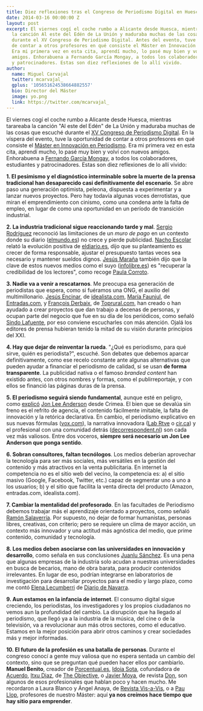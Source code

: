 ```yaml
---
title: Diez reflexiones tras el Congreso de Periodismo Digital en Huesca
date: 2014-03-16 00:00:00 Z
layout: post
excerpt: El viernes cogí el coche rumbo a Alicante desde Huesca, mientras tarareaba
  la canción Al este del Edén de La Unión y maduraba muchas de las cosas que escuché
  durante el XV Congreso de Periodismo Digital. Antes del evento, tuve la oportunidad
  de contar a otros profesores en qué consiste el Máster en Innovación en Periodismo.
  Era mi primera vez en esta cita, aprendí mucho, lo pasé muy bien y volví con nuevos
  amigos. Enhorabuena a Fernando García Mongay, a todos los colaboradores, estudiantes
  y patrocinadores. Estas son diez reflexiones de lo allí vivido.
author:
  name: Miguel Carvajal
  twitter: mcarvajal_
  gplus: '105651624538664882557'
  bio: Director del Máster
  image: yo.png
  link: https://twitter.com/mcarvajal_
---
```


El viernes cogí el coche rumbo a Alicante desde Huesca, mientras tarareaba la canción "Al este del Edén" de La Unión y maduraba muchas de las cosas que escuché durante el [XV Congreso de Periodismo Digital](http://www.congresoperiodismo.com/). En la víspera del evento, tuve la oportunidad de contar a otros profesores en qué consiste el [Máster en Innovación en Periodismo](http://mip.umh.es). Era mi primera vez en esta cita, aprendí mucho, lo pasé muy bien y volví con nuevos amigos. Enhorabuena a [Fernando García Mongay](https://twitter.com/mongay55), a todos los colaboradores, estudiantes y patrocinadores. Estas son diez reflexiones de lo allí vivido:

**1. El pesimismo y el diagnóstico interminable sobre la muerte de la prensa tradicional han desaparecido casi definitivamente del escenario**. Se abre paso una generación optimista, peleona, dispuesta a experimentar y a lanzar nuevos proyectos. Pero hay todavía algunas voces derrotistas, que miran el emprendimiento con cinismo, como una condena ante la falta de empleo, en lugar de como una oportunidad en un período de transición industrial.

**2. La industria tradicional sigue reaccionando tarde y mal**. [Sergio Rodríguez](https://twitter.com/SergioRS) reconoció las limitaciones de un _muro de pago_ en un contexto donde su diario ([elmundo.es](http://www.elmundo.es)) no crece y pierde publicidad. [Nacho Escolar](https://twitter.com/iescolar) relató la evolución positiva de [eldiario.es](http://www.eldiario.es), dijo que su planteamiento es crecer de forma responsable, ajustar el presupuesto tantas veces sea necesario y mantener sueldos dignos. [Jesús Maraña](https://twitter.com/jesusmarana) también dijo que la clave de estos nuevos medios como el suyo ([infolibre.es](http://www.infolibre.es)) es "recuperar la credibilidad de los lectores", como recoge [Paula Corroto](http://bit.ly/1odwySn). 

**3. Nadie va a venir a rescatarnos**. Me preocupa esa generación de periodistas que espera, como si fuéramos una ONG, el auxilio del multimillonario. [Jesús Encinar](https://twitter.com/JesusEncinar), de [idealista.com](http://www.idealista.com), [María Faunjul](https://twitter.com/fanjulmaria), de [Entradas.com](http://www.entradas.com/), y [François Derbaix](https://twitter.com/fderbaix), de [Toprural.com](http://www.toprural.com/), han creado o han ayudado a crear proyectos que dan trabajo a decenas de personas, y ocupan parte del negocio que fue en su día de los periódicos, como señaló [Sindo Lafuente](https://twitter.com/sindolafuente), por eso conviene escucharles con más atención. Ojalá los editores de prensa hubieran tenido la mitad de su visión durante principios del XXI. 

**4. Hay que dejar de reinventar la rueda**. "¿Qué es periodismo, para qué sirve, quién es periodista?", escuché. Son debates que debemos aparcar definitivamente, como ese recelo constante ante algunas alternativas que pueden ayudar a financiar el periodismo de calidad, si se usan **de forma transparente**. La publicidad nativa o el famoso _branded content_ han existido antes, con otros nombres y formas, como el publirreportaje, y con ellos se financió las páginas duras de la prensa.

**5. El periodismo seguirá siendo fundamental**, aunque esté en peligro, como [explicó](https://www.youtube.com/watch?v=pPbhN3YNcpc) [Jon Lee Anderson](http://nyr.kr/1odG87P) desde Crimea. El bien que se devalúa sin freno es el refrito de agencia, el contenido fácilmente imitable, la falta de innovación y la retórica declarativa. En cambio, el periodismo explicativo en sus nuevas fórmulas ([vox.com](http://www.vox.com/)), la narrativa innovadora ([Lab Rtve](https://twitter.com/lab_rtvees) o [cir.ca](http://www.cir.ca/)) y el profesional con una comunidad detrás ([decorrespondent.nl](https://decorrespondent.nl/home)) son cada vez más valiosos. Entre dos voceros, **siempre será necesario un Jon Lee Anderson que ponga sentido**.

**6. Sobran consultores, faltan tecnólogos**. Los medios deberían aprovechar la tecnología para ser más sociales, más versátiles en la gestión del contenido y más atractivos en la venta publicitaria. En internet la competencia no es el sitio web del vecino, la competencia es: a) el sitio masivo (Google, Facebook, Twitter, etc.) capaz de segmentar uno a uno a los usuarios; b) y el sitio que facilita la venta directa del producto (Amazon, entradas.com, idealista.com). 

**7. Cambiar la mentalidad del profesorado**. En las facultades de Periodismo debemos trabajar más el aprendizaje orientado a proyectos, como señaló [Ramón Salaverría](https://twitter.com/rsalaverria). Por supuesto, no dejar de formar humanistas, personas libres, creativas, con criterio; pero se requiere un clima de mayor acción, un contexto más innovador y una actitud más agnóstica del medio, que prime contenido, comunidad y tecnología. 

**8. Los medios deben asociarse con las universidades en innovación y desarrollo**, como señala en sus conclusiones [Juanlu Sánchez](http://bit.ly/1odsBx5). Es una pena que algunas empresas de la industria solo acudan a nuestras universidades en busca de becarios, mano de obra barata, para producir contenidos irrelevantes. En lugar de eso, podrían integrarse en laboratorios de investigación para desarrollar proyectos para el medio y largo plazo, como me contó [Elena Lecumberri](https://twitter.com/elenalecumberri) de [Diario de Navarra](http://www.diariodenavarra.es/noticias/mas_actualidad/cultura/2013/10/17/diario_navarra_estrena_laboratorio_periodismo_133683_1034.html).

**9. Aun estamos en la infancia de internet**. El consumo digital sigue creciendo, los periodistas, los investigadores y los propios ciudadanos no vemos aun la profundidad del cambio. La disrupción que ha llegado al periodismo, que llegó ya a la industria de la música, del cine o de la televisión, va a revolucionar aun más otros sectores, como el educativo. Estamos en la mejor posición para abrir otros caminos y crear sociedades más y mejor informadas. 

**10. El futuro de la profesión es una batalla de personas**. Durante el congreso conocí a gente muy valiosa que no espera sentada un cambio del contexto, sino que se preguntan qué pueden hacer ellos por cambiarlo. **Manuel Benito**, creador de [Porcentual.es](http://www.porcentual.es/), [Idoia Sota](https://twitter.com/IdoiaSota), cofundadora de [Acuerdo](http://pissedoffreaders.com/es), [Itxu Diaz](https://twitter.com/itxudiaz), de [The Objective](http://theobjective.com/es/), o [Javier Moya](https://twitter.com/javiermoya), de revista [Don](http://www.revistadon.com/), son algunos de esos profesionales que hablan poco y hacen mucho. Me recordaron a Laura Blanco y Ángel Anaya, de [Revista Vis-a-Vis](http://www.vis-a-vis.es/), o a [Pau Llop](https://twitter.com/paullop), profesores de nuestro Máster: aquí **ya nos creímos hace tiempo que hay sitio para emprender**.